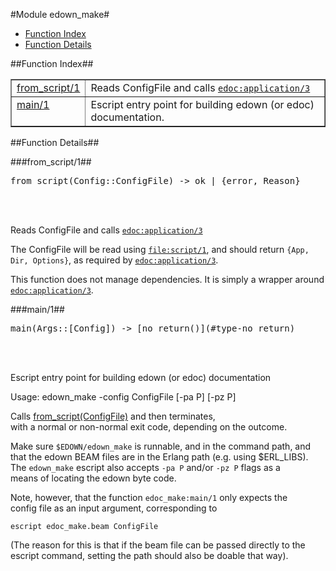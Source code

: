 

#Module edown_make#
* [Function Index](#index)
* [Function Details](#functions)




<a name="index"></a>

##Function Index##


<table width="100%" border="1" cellspacing="0" cellpadding="2" summary="function index"><tr><td valign="top"><a href="#from_script-1">from_script/1</a></td><td>Reads ConfigFile and calls <a href="edoc.md#application-3"><code>edoc:application/3</code></a></td></tr><tr><td valign="top"><a href="#main-1">main/1</a></td><td>Escript entry point for building edown (or edoc) documentation.</td></tr></table>


<a name="functions"></a>

##Function Details##

<a name="from_script-1"></a>

###from_script/1##




<pre>from_script(Config::ConfigFile) -&gt; ok | {error, Reason}</pre>
<br></br>






Reads ConfigFile and calls [`edoc:application/3`](edoc.md#application-3)



The ConfigFile will be read using [`file:script/1`](file.md#script-1), and should return
`{App, Dir, Options}`, as required by [`edoc:application/3`](edoc.md#application-3).

This function does not manage dependencies. It is simply a wrapper around
[`edoc:application/3`](edoc.md#application-3).<a name="main-1"></a>

###main/1##




<pre>main(Args::[Config]) -&gt; [no_return()](#type-no_return)</pre>
<br></br>






Escript entry point for building edown (or edoc) documentation



Usage: edown_make -config ConfigFile [-pa P] [-pz P]



Calls [from_script(ConfigFile)](#from_script-1) and then terminates,  
with a normal or non-normal exit code, depending on the outcome.



Make sure `$EDOWN/edown_make` is runnable, and in the command path, and
that the edown BEAM files are in the Erlang path (e.g. using $ERL_LIBS).
The `edown_make` escript also accepts `-pa P` and/or `-pz P` flags as a  
means of locating the edown byte code.



Note, however, that the function `edoc_make:main/1` only expects the  
config file as an input argument, corresponding to



`escript edoc_make.beam ConfigFile`

(The reason for this is that if the beam file can be passed directly to
the escript command, setting the path should also be doable that way).
